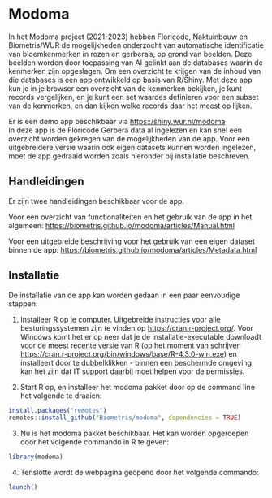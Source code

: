 
<!-- README.md is generated from README.Rmd. Please edit that file -->

# Modoma

In het Modoma project (2021-2023) hebben Floricode, Naktuinbouw en
Biometris/WUR de mogelijkheden onderzocht van automatische identificatie
van bloemkenmerken in rozen en gerbera’s, op grond van beelden. Deze
beelden worden door toepassing van AI gelinkt aan de databases waarin de
kenmerken zijn opgeslagen. Om een overzicht te krijgen van de inhoud van
die databases is een app ontwikkeld op basis van R/Shiny. Met deze app
kun je in je browser een overzicht van de kenmerken bekijken, je kunt
records vergelijken, en je kunt een set waardes definieren voor een
subset van de kenmerken, en dan kijken welke records daar het meest op
lijken.

Er is een demo app beschikbaar via <https::/shiny.wur.nl/modoma>  
In deze app is de Floricode Gerbera data al ingelezen en kan snel een
overzicht worden gekregen van de mogelijkheden van de app. Voor een
uitgebreidere versie waarin ook eigen datasets kunnen worden ingelezen,
moet de app gedraaid worden zoals hieronder bij installatie beschreven.

## Handleidingen

Er zijn twee handleidingen beschikbaar voor de app.

Voor een overzicht van functionaliteiten en het gebruik van de app in
het algemeen: <https://biometris.github.io/modoma/articles/Manual.html>

Voor een uitgebreide beschrijving voor het gebruik van een eigen dataset
binnen de app:
<https://biometris.github.io/modoma/articles/Metadata.html>

## Installatie

De installatie van de app kan worden gedaan in een paar eenvoudige
stappen:

1)  Installeer R op je computer. Uitgebreide instructies voor alle
    besturingssystemen zijn te vinden op <https://cran.r-project.org/>.
    Voor Windows komt het er op neer dat je de installatie-executable
    downloadt voor de meest recente versie van R (op het moment van
    schrijven
    <https://cran.r-project.org/bin/windows/base/R-4.3.0-win.exe>) en
    installeert door te dubbelklikken - binnen een beschermde omgeving
    kan het zijn dat IT support daarbij moet helpen voor de permissies.

2)  Start R op, en installeer het modoma pakket door op de command line
    het volgende te draaien:

``` r
install.packages("remotes")
remotes::install_github("Biometris/modoma", dependencies = TRUE)
```

3)  Nu is het modoma pakket beschikbaar. Het kan worden opgeroepen door
    het volgende commando in R te geven:

``` r
library(modoma)
```

4)  Tenslotte wordt de webpagina geopend door het volgende commando:

``` r
launch()
```

